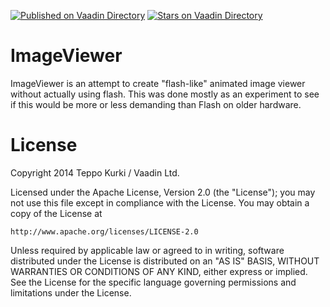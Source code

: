 [![Published on Vaadin  Directory](https://img.shields.io/badge/Vaadin%20Directory-published-00b4f0.svg)](https://vaadin.com/directory/component/imageviewer)
[![Stars on Vaadin Directory](https://img.shields.io/vaadin-directory/star/imageviewer.svg)](https://vaadin.com/directory/component/imageviewer)

ImageViewer
===========

ImageViewer is an attempt to create "flash-like" animated image viewer without actually using flash. This was done mostly as an experiment to see if this would be more or less demanding than Flash on older hardware. 

License
=======

Copyright 2014 Teppo Kurki / Vaadin Ltd.

Licensed under the Apache License, Version 2.0 (the "License");
you may not use this file except in compliance with the License.
You may obtain a copy of the License at

    http://www.apache.org/licenses/LICENSE-2.0

Unless required by applicable law or agreed to in writing, software
distributed under the License is distributed on an "AS IS" BASIS,
WITHOUT WARRANTIES OR CONDITIONS OF ANY KIND, either express or implied.
See the License for the specific language governing permissions and
limitations under the License.
